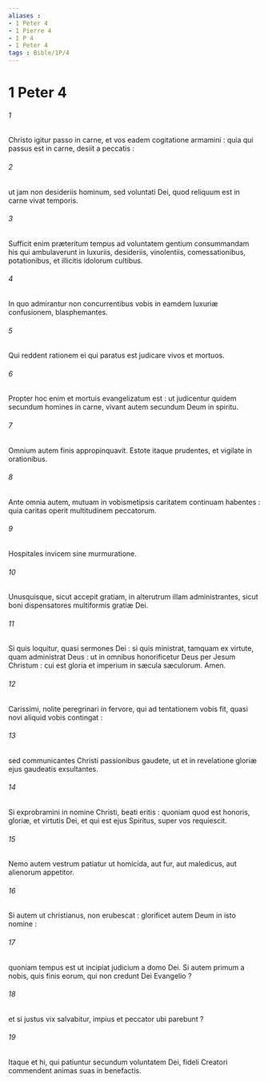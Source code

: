 ```yaml
---
aliases : 
- 1 Peter 4
- 1 Pierre 4
- 1 P 4
- 1 Peter 4
tags : Bible/1P/4
---
```


# 1 Peter 4

###### 1
Christo igitur passo in carne, et vos eadem cogitatione armamini : quia qui passus est in carne, desiit a peccatis :
###### 2
ut jam non desideriis hominum, sed voluntati Dei, quod reliquum est in carne vivat temporis.
###### 3
Sufficit enim præteritum tempus ad voluntatem gentium consummandam his qui ambulaverunt in luxuriis, desideriis, vinolentiis, comessationibus, potationibus, et illicitis idolorum cultibus.
###### 4
In quo admirantur non concurrentibus vobis in eamdem luxuriæ confusionem, blasphemantes.
###### 5
Qui reddent rationem ei qui paratus est judicare vivos et mortuos.
###### 6
Propter hoc enim et mortuis evangelizatum est : ut judicentur quidem secundum homines in carne, vivant autem secundum Deum in spiritu.
###### 7
Omnium autem finis appropinquavit. Estote itaque prudentes, et vigilate in orationibus.
###### 8
Ante omnia autem, mutuam in vobismetipsis caritatem continuam habentes : quia caritas operit multitudinem peccatorum.
###### 9
Hospitales invicem sine murmuratione.
###### 10
Unusquisque, sicut accepit gratiam, in alterutrum illam administrantes, sicut boni dispensatores multiformis gratiæ Dei.
###### 11
Si quis loquitur, quasi sermones Dei : si quis ministrat, tamquam ex virtute, quam administrat Deus : ut in omnibus honorificetur Deus per Jesum Christum : cui est gloria et imperium in sæcula sæculorum. Amen.
###### 12
Carissimi, nolite peregrinari in fervore, qui ad tentationem vobis fit, quasi novi aliquid vobis contingat :
###### 13
sed communicantes Christi passionibus gaudete, ut et in revelatione gloriæ ejus gaudeatis exsultantes.
###### 14
Si exprobramini in nomine Christi, beati eritis : quoniam quod est honoris, gloriæ, et virtutis Dei, et qui est ejus Spiritus, super vos requiescit.
###### 15
Nemo autem vestrum patiatur ut homicida, aut fur, aut maledicus, aut alienorum appetitor.
###### 16
Si autem ut christianus, non erubescat : glorificet autem Deum in isto nomine :
###### 17
quoniam tempus est ut incipiat judicium a domo Dei. Si autem primum a nobis, quis finis eorum, qui non credunt Dei Evangelio ?
###### 18
et si justus vix salvabitur, impius et peccator ubi parebunt ?
###### 19
Itaque et hi, qui patiuntur secundum voluntatem Dei, fideli Creatori commendent animas suas in benefactis.
